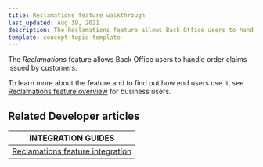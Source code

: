```yaml
---
title: Reclamations feature walkthrough
last_updated: Aug 19, 2021
description: The Reclamations feature allows Back Office users to handle order claims issued by customers
template: concept-topic-template
---
```


The _Reclamations_ feature allows Back Office users to handle order claims issued by customers.


To learn more about the feature and to find out how end users use it, see [Reclamations feature overview](/docs/scos/dev/features/{{page.version}}/reclamations-feature-overview.html) for business users.


## Related Developer articles

|INTEGRATION GUIDES  |
|---------|
|[Reclamations feature integration](/docs/scos/dev/migration-and-integration/{{page.version}}/feature-integration-guides/reclamations-feature-integration.html)|
